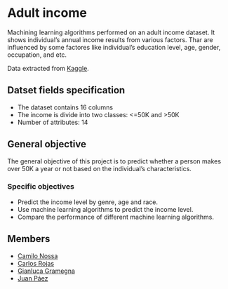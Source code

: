 # Adult income
Machining learning algorithms performed on an adult income dataset. It shows individual’s annual income results from various factors. Thar are influenced by some factores like individual’s education level, age, gender, occupation, and etc.

Data extracted from [Kaggle](https://www.kaggle.com/datasets/wenruliu/adult-income-dataset).

## Datset fields specification
- The dataset contains 16 columns
- The income is divide into two classes: <=50K and >50K
- Number of attributes: 14

## General objective
The general objective of this project is to predict whether a person makes over 50K a year or not based on the individual’s characteristics.

### Specific objectives
- Predict the income level by genre, age and race.
- Use machine learning algorithms to predict the income level.
- Compare the performance of different machine learning algorithms.

## Members
* [Camilo Nossa](https://github.com/alejandronoss1017)
* [Carlos Rojas](https://github.com/carlosantiagorojas)
* [Gianluca Gramegna](https://github.com/GianlucaGav)
* [Juan Páez](https://github.com/paez49)
